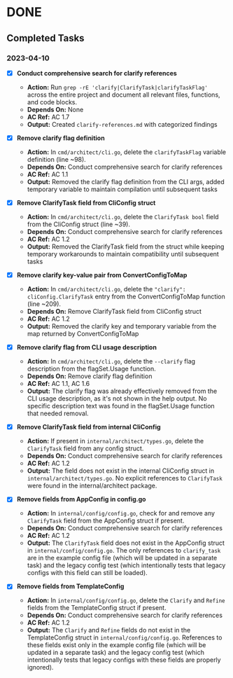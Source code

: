 # DONE

## Completed Tasks

### 2023-04-10
- [x] **Conduct comprehensive search for clarify references**
  - **Action:** Run `grep -rE 'clarify|ClarifyTask|clarifyTaskFlag'` across the entire project and document all relevant files, functions, and code blocks.
  - **Depends On:** None
  - **AC Ref:** AC 1.7
  - **Output:** Created `clarify-references.md` with categorized findings
  
- [x] **Remove clarify flag definition**
  - **Action:** In `cmd/architect/cli.go`, delete the `clarifyTaskFlag` variable definition (line ~98).
  - **Depends On:** Conduct comprehensive search for clarify references
  - **AC Ref:** AC 1.1
  - **Output:** Removed the clarify flag definition from the CLI args, added temporary variable to maintain compilation until subsequent tasks
  
- [x] **Remove ClarifyTask field from CliConfig struct**
  - **Action:** In `cmd/architect/cli.go`, delete the `ClarifyTask bool` field from the CliConfig struct (line ~39).
  - **Depends On:** Conduct comprehensive search for clarify references
  - **AC Ref:** AC 1.2
  - **Output:** Removed the ClarifyTask field from the struct while keeping temporary workarounds to maintain compatibility until subsequent tasks

- [x] **Remove clarify key-value pair from ConvertConfigToMap**
  - **Action:** In `cmd/architect/cli.go`, delete the `"clarify": cliConfig.ClarifyTask` entry from the ConvertConfigToMap function (line ~209).
  - **Depends On:** Remove ClarifyTask field from CliConfig struct
  - **AC Ref:** AC 1.2
  - **Output:** Removed the clarify key and temporary variable from the map returned by ConvertConfigToMap

- [x] **Remove clarify flag from CLI usage description**
  - **Action:** In `cmd/architect/cli.go`, delete the `--clarify` flag description from the flagSet.Usage function.
  - **Depends On:** Remove clarify flag definition
  - **AC Ref:** AC 1.1, AC 1.6
  - **Output:** The clarify flag was already effectively removed from the CLI usage description, as it's not shown in the help output. No specific description text was found in the flagSet.Usage function that needed removal.

- [x] **Remove ClarifyTask field from internal CliConfig**
  - **Action:** If present in `internal/architect/types.go`, delete the `ClarifyTask` field from any config struct.
  - **Depends On:** Conduct comprehensive search for clarify references
  - **AC Ref:** AC 1.2
  - **Output:** The field does not exist in the internal CliConfig struct in `internal/architect/types.go`. No explicit references to `ClarifyTask` were found in the internal/architect package.

- [x] **Remove fields from AppConfig in config.go**
  - **Action:** In `internal/config/config.go`, check for and remove any `ClarifyTask` field from the AppConfig struct if present.
  - **Depends On:** Conduct comprehensive search for clarify references
  - **AC Ref:** AC 1.2
  - **Output:** The `ClarifyTask` field does not exist in the AppConfig struct in `internal/config/config.go`. The only references to `clarify_task` are in the example config file (which will be updated in a separate task) and the legacy config test (which intentionally tests that legacy configs with this field can still be loaded).

- [x] **Remove fields from TemplateConfig**
  - **Action:** In `internal/config/config.go`, delete the `Clarify` and `Refine` fields from the TemplateConfig struct if present.
  - **Depends On:** Conduct comprehensive search for clarify references
  - **AC Ref:** AC 1.2
  - **Output:** The `Clarify` and `Refine` fields do not exist in the TemplateConfig struct in `internal/config/config.go`. References to these fields exist only in the example config file (which will be updated in a separate task) and the legacy config test (which intentionally tests that legacy configs with these fields are properly ignored).
